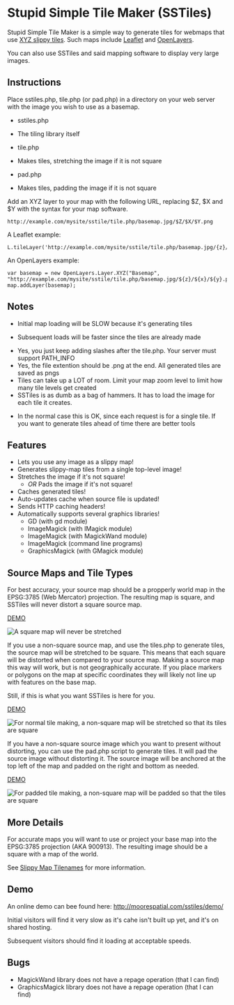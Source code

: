 Stupid Simple Tile Maker (SSTiles)
=======

Stupid Simple Tile Maker is a simple way to generate tiles for webmaps that use 
[XYZ slippy tiles](http://wiki.openstreetmap.org/wiki/Slippy_map_tilenames). Such 
maps include [Leaflet](http://leafletjs.com/) and [OpenLayers](http://openlayers.org/).

You can also use SSTiles and said mapping software to display very large images. 

Instructions
------------

Place sstiles.php, tile.php (or pad.php) in a directory on your web server with 
the image you wish to use as a basemap.

 * sstiles.php
  - The tiling library itself
 * tile.php 
  - Makes tiles, stretching the image if it is not square
 * pad.php
  - Makes tiles, padding the image if it is not square


Add an XYZ layer to your map with the following URL, replacing $Z, $X and $Y 
with the syntax for your map software.

    http://example.com/mysite/sstile/tile.php/basemap.jpg/$Z/$X/$Y.png


A Leaflet example:

    L.tileLayer('http://example.com/mysite/sstile/tile.php/basemap.jpg/{z}/{x}/{y}.png').addTo(map);


An OpenLayers example: 

    var basemap = new OpenLayers.Layer.XYZ("Basemap", "http://example.com/mysite/sstile/tile.php/basemap.jpg/${z}/${x}/${y}.png");
    map.addLayer(basemap);


Notes
-----
 * Initial map loading will be SLOW because it's generating tiles
  - Subsequent loads will be faster since the tiles are already made
 * Yes, you just keep adding slashes after the tile.php. Your server must support PATH_INFO
 * Yes, the file extention should be .png at the end. All generated tiles are saved as pngs
 * Tiles can take up a LOT of room. Limit your map zoom level to limit how many tile levels get created
 * SSTiles is as dumb as a bag of hammers. It has to load the image for each tile it creates. 
  - In the normal case this is OK, since each request is for a single tile. If you want to generate tiles ahead of time there are better tools


Features
--------

 * Lets you use any image as a slippy map!
 * Generates slippy-map tiles from a single top-level image!
 * Stretches the image if it's not square!
    * *OR* Pads the image if it's not square!
 * Caches generated tiles!
 * Auto-updates cache when source file is updated!
 * Sends HTTP caching headers! 
 * Automatically supports several graphics libraries!
    * GD (with gd module)
    * ImageMagick (with IMagick module)
    * ImageMagick (with MagickWand module)
    * ImageMagick (command line programs)
    * GraphicsMagick (with GMagick module)



Source Maps and Tile Types
--------------------------

For best accuracy, your source map should be a propperly world map in the 
EPSG:3785 (Web Mercator) projection. The resulting map is square, and SSTiles will 
never distort a square source map.

[DEMO](http://moorespatial.com/sstiles/demo/square.html)

![A square map will never be stretched](https://raw.github.com/stuporglue/sstiles/master/img/square.png)

If you use a non-square source map, and use the tiles.php to generate tiles, the
source map will be stretched to be square. This means that each square will be 
distorted when compared to your source map. Making a source map this way will 
work, but is not geographically accurate. If you place markers or polygons on the 
map at specific coordinates they will likely not line up with features on the base map.

Still, if this is what you want SSTiles is here for you. 

[DEMO](http://moorespatial.com/sstiles/demo/nonsquare.html)

![For normal tile making, a non-square map will be stretched so that its tiles are square](https://raw.github.com/stuporglue/sstiles/master/img/nonsquare.png)


If you have a non-square source image which you want to present without distorting, 
you can use the pad.php script to generate tiles. It will pad the source image 
without distorting it. The source image will be anchored at the top left of the 
map and padded on the right and bottom as needed.

[DEMO](http://moorespatial.com/sstiles/demo/document.html)

![For padded tile making, a non-square map will be padded so that the tiles are square](https://raw.github.com/stuporglue/sstiles/master/img/padded.png)

More Details
------------

For accurate maps you will want to use or project your base map into the EPSG:3785 
projection (AKA 900913). The resulting image should be a square with a map of the world.

See [Slippy Map Tilenames](http://wiki.openstreetmap.org/wiki/Slippy_map_tilenames) for more information.

Demo
----
An online demo can bee found here: http://moorespatial.com/sstiles/demo/

Initial visitors will find it very slow as it's cahe isn't built up yet, and it's on shared hosting.

Subsequent visitors should find it loading at acceptable speeds.

Bugs
----
 * MagickWand library does not have a repage operation (that I can find)
 * GraphicsMagick library does not have a repage operation (that I can find)
